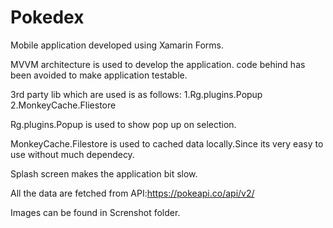 # Pokedex
Mobile application developed using Xamarin Forms.

MVVM architecture is used to develop the application.
code behind has been avoided to make application testable.

3rd party lib which are used is as follows:
 1.Rg.plugins.Popup
 2.MonkeyCache.Fliestore
 
Rg.plugins.Popup is used to show pop up on selection.

MonkeyCache.Filestore is used to cached data locally.Since its very easy to use without much dependecy. 

Splash screen makes the application bit slow.

All the data are fetched from API:https://pokeapi.co/api/v2/

Images can be found in Screnshot folder.



